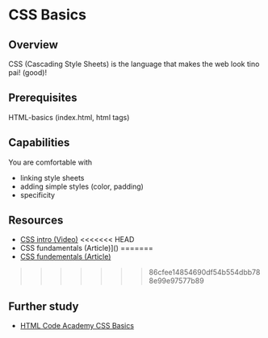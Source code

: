 # CSS Basics

## Overview
CSS (Cascading Style Sheets) is the language that makes the web look tino pai! (good)!

## Prerequisites
HTML-basics (index.html, html tags)

## Capabilities
You are comfortable with

- linking style sheets
- adding simple styles (color, padding)
- specificity

## Resources
- [CSS intro (Video)](/resources/css-intro-VIDEO/README.md)
<<<<<<< HEAD
- CSS fundamentals (Article)]()
=======
- [CSS fundementals (Article)](/resources/css-fundamentals-ARTICLE)
>>>>>>> 86cfee14854690df54b554dbb788e99e97577b89

## Further study
- [HTML Code Academy CSS Basics](https://www.codecademy.com/learn/webhttps://www.codecademy.com/courses/web-beginner-en-TlhFi/0/1?curriculum_id=50579fb998b470000202dc8b)

